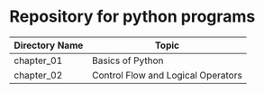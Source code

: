 #  Repository for python programs
   | Directory Name  | Topic    |
   | --------------- | ----------------------------------- |
   | chapter_01      | Basics of Python |
   | chapter_02      | Control Flow and Logical Operators |



